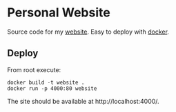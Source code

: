 # Personal Website

Source code for my [website](https://francislawlor.com). Easy to deploy with [docker](https://docs.docker.com/get-started/).

## Deploy

From root execute:

```
docker build -t website .
docker run -p 4000:80 website
```

The site should be available at http://localhost:4000/.
